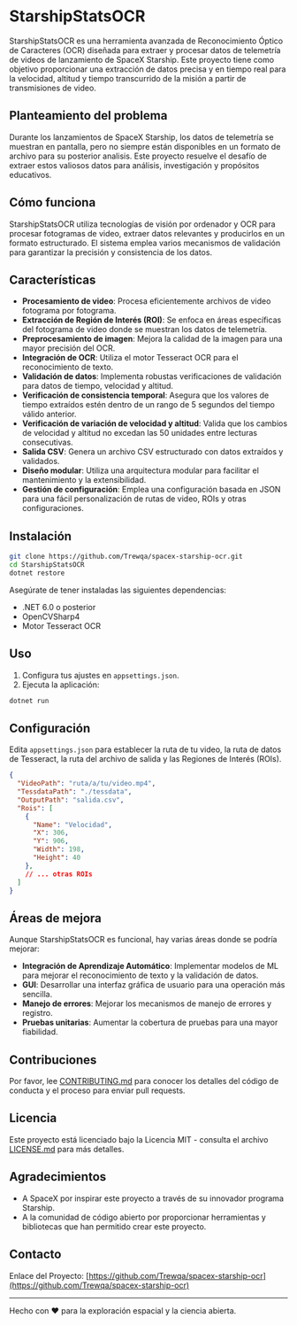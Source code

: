 # StarshipStatsOCR

StarshipStatsOCR es una herramienta avanzada de Reconocimiento Óptico de Caracteres (OCR) diseñada para extraer y procesar datos de telemetría de videos de lanzamiento de SpaceX Starship. Este proyecto tiene como objetivo proporcionar una extracción de datos precisa y en tiempo real para la velocidad, altitud y tiempo transcurrido de la misión a partir de transmisiones de video.

## Planteamiento del problema

Durante los lanzamientos de SpaceX Starship, los datos de telemetría se muestran en pantalla, pero no siempre están disponibles en un formato de archivo para su posterior analisis. Este proyecto resuelve el desafío de extraer estos valiosos datos para análisis, investigación y propósitos educativos.

## Cómo funciona

StarshipStatsOCR utiliza tecnologías de visión por ordenador y OCR para procesar fotogramas de video, extraer datos relevantes y producirlos en un formato estructurado. El sistema emplea varios mecanismos de validación para garantizar la precisión y consistencia de los datos.

## Características

- **Procesamiento de video**: Procesa eficientemente archivos de video fotograma por fotograma.
- **Extracción de Región de Interés (ROI)**: Se enfoca en áreas específicas del fotograma de video donde se muestran los datos de telemetría.
- **Preprocesamiento de imagen**: Mejora la calidad de la imagen para una mayor precisión del OCR.
- **Integración de OCR**: Utiliza el motor Tesseract OCR para el reconocimiento de texto.
- **Validación de datos**: Implementa robustas verificaciones de validación para datos de tiempo, velocidad y altitud.
- **Verificación de consistencia temporal**: Asegura que los valores de tiempo extraídos estén dentro de un rango de 5 segundos del tiempo válido anterior.
- **Verificación de variación de velocidad y altitud**: Valida que los cambios de velocidad y altitud no excedan las 50 unidades entre lecturas consecutivas.
- **Salida CSV**: Genera un archivo CSV estructurado con datos extraídos y validados.
- **Diseño modular**: Utiliza una arquitectura modular para facilitar el mantenimiento y la extensibilidad.
- **Gestión de configuración**: Emplea una configuración basada en JSON para una fácil personalización de rutas de video, ROIs y otras configuraciones.

## Instalación

```bash
git clone https://github.com/Trewqa/spacex-starship-ocr.git
cd StarshipStatsOCR
dotnet restore
```

Asegúrate de tener instaladas las siguientes dependencias:
- .NET 6.0 o posterior
- OpenCVSharp4
- Motor Tesseract OCR

## Uso

1. Configura tus ajustes en `appsettings.json`.
2. Ejecuta la aplicación:

```bash
dotnet run
```

## Configuración

Edita `appsettings.json` para establecer la ruta de tu video, la ruta de datos de Tesseract, la ruta del archivo de salida y las Regiones de Interés (ROIs).

```json
{
  "VideoPath": "ruta/a/tu/video.mp4",
  "TessdataPath": "./tessdata",
  "OutputPath": "salida.csv",
  "Rois": [
    {
      "Name": "Velocidad",
      "X": 306,
      "Y": 906,
      "Width": 198,
      "Height": 40
    },
    // ... otras ROIs
  ]
}
```

## Áreas de mejora

Aunque StarshipStatsOCR es funcional, hay varias áreas donde se podría mejorar:

- **Integración de Aprendizaje Automático**: Implementar modelos de ML para mejorar el reconocimiento de texto y la validación de datos.
- **GUI**: Desarrollar una interfaz gráfica de usuario para una operación más sencilla.
- **Manejo de errores**: Mejorar los mecanismos de manejo de errores y registro.
- **Pruebas unitarias**: Aumentar la cobertura de pruebas para una mayor fiabilidad.

## Contribuciones

Por favor, lee [CONTRIBUTING.md](CONTRIBUTING.md) para conocer los detalles del código de conducta y el proceso para enviar pull requests.

## Licencia

Este proyecto está licenciado bajo la Licencia MIT - consulta el archivo [LICENSE.md](LICENSE.md) para más detalles.

## Agradecimientos

- A SpaceX por inspirar este proyecto a través de su innovador programa Starship.
- A la comunidad de código abierto por proporcionar herramientas y bibliotecas que han permitido crear este proyecto.

## Contacto

Enlace del Proyecto: [https://github.com/Trewqa/spacex-starship-ocr](https://github.com/Trewqa/spacex-starship-ocr)

---

Hecho con ❤️ para la exploración espacial y la ciencia abierta.
